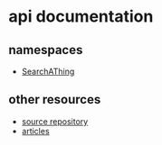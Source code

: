 # api documentation

## namespaces

- [SearchAThing](/api/SearchAThing.html)

## other resources

- [source repository](https://github.com/devel0/netcore-sci)
- [articles](/articles/intro.html)
